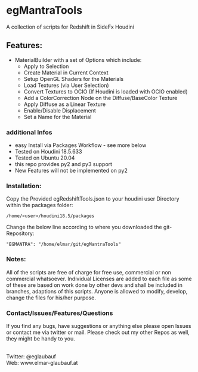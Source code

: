 
# egMantraTools

A collection of scripts for Redshift in SideFx Houdini

## Features:

- MaterialBuilder with a set of Options which include:
  - Apply to Selection
  - Create Material in Current Context
  - Setup OpenGL Shaders for the Materials
  - Load Textures (via User Selection)
  - Convert Textures to OCIO (If Houdini is loaded with OCIO enabled)
  - Add a ColorCorrection Node on the Diffuse/BaseColor Texture
  - Apply Diffuse as a Linear Texture
  - Enable/Disable Displacement
  - Set a Name for the Material

### additional Infos

- easy Install via Packages Workflow - see more below
- Tested on Houdini 18.5.633
- Tested on Ubuntu 20.04
- this repo provides py2 and py3 support
- New Features will not be implemented on py2


### Installation:

Copy the Provided egRedshiftTools.json to your houdini user Directory within the packages folder:

```/home/<user>/houdini18.5/packages```

Change the below line according to where you downloaded the git-Repository:

```"EGMANTRA": "/home/elmar/git/egMantraTools"```


### Notes:

All of the scripts are free of charge for free use, commercial or non commercial whatsoever.  Individual Licenses are added to each file as some of these are based on work done by other devs and shall be included in branches, adaptions of this scripts. Anyone is allowed to modify, develop, change the files for his/her purpose.


### Contact/Issues/Features/Questions

If you find any bugs, have suggestions or anything else please open Issues or contact me via twitter or mail. Please check out my other Repos as well, they might be handy to you.

<br>
Twitter: @eglaubauf <br>
Web: www.elmar-glaubauf.at
